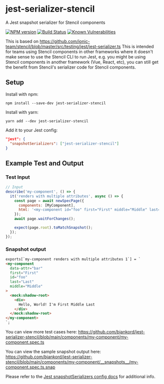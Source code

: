 # jest-serializer-stencil
A Jest snapshot serializer for Stencil components

[![NPM version](https://badge.fury.io/js/jest-serializer-stencil.svg)](https://npmjs.org/package/jest-serializer-stencil)
[![Build Status](https://github.com/bjankord/jest-serializer-stencil/workflows/CI/badge.svg)](https://github.com/bjankord/jest-serializer-stencil/actions?workflow=CI)
[![Known Vulnerabilities](https://snyk.io/test/github/bjankord/jest-serializer-stencil/badge.svg)](https://snyk.io//test/github/bjankord/jest-serializer-stencil)

This is based on https://github.com/ionic-team/stencil/blob/master/src/testing/jest/jest-serializer.ts
This is intended for teams using Stencil components in other frameworks where it doesn't make sense to use the Stencil CLI to run Jest, e.g. you might be using Stencil components in another framework (Vue, React, etc), you can still get the benefit from Stencil's serializer code for Stencil components.

## Setup
Install with npm:

```
npm install --save-dev jest-serializer-stencil
```

Install with yarn:

```
yarn add --dev jest-serializer-stencil
```

Add it to your Jest config:
```json
"jest": {
  "snapshotSerializers": ["jest-serializer-stencil"]
}
```

## Example Test and Output

### Test Input
```js
// Input
describe('my-component', () => {
  it('renders with multiple attributes', async () => {
    const page = await newSpecPage({
      components: [MyComponent],
      html: '<my-component id="foo" first="First" middle="Middle" last="Last" data-attr="bar"></my-component>',
    });
    await page.waitForChanges();

    expect(page.root).toMatchSnapshot();
  });
});
```

### Snapshot output
```html
exports[`my-component renders with multiple attributes 1`] = `
<my-component
  data-attr="bar"
  first="First"
  id="foo"
  last="Last"
  middle="Middle"
>
  <mock:shadow-root>
    <div>
      Hello, World! I'm First Middle Last
    </div>
  </mock:shadow-root>
</my-component>
`;
```

You can view more test cases here:
https://github.com/bjankord/jest-serializer-stencil/blob/main/components/my-component/my-component.spec.ts

You can view the sample snapshot output here:
https://github.com/bjankord/jest-serializer-stencil/blob/main/components/my-component/__snapshots__/my-component.spec.ts.snap

Please refer to the [Jest snapshotSerializers config docs](https://jestjs.io/docs/configuration#snapshotserializers-arraystring) for additional info.
